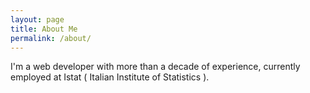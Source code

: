 ```yaml
---
layout: page
title: About Me
permalink: /about/
---
```


I'm a web developer with more than a decade of experience, currently employed at Istat ( Italian Institute of Statistics ).  
